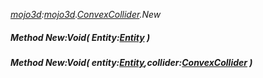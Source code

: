 _[mojo3d](../../modules/mojo3d/mojo3d-module.md):[mojo3d](../../modules/mojo3d/mojo3d-module.md).[ConvexCollider](../../modules/mojo3d/mojo3d-convexcollider.md).New_
##### Method New:Void( Entity:[Entity](../../modules/mojo3d/mojo3d-entity.md) )
##### Method New:Void( entity:[Entity](../../modules/mojo3d/mojo3d-entity.md),collider:[ConvexCollider](../../modules/mojo3d/mojo3d-convexcollider.md) )

